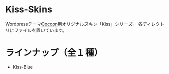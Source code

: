 # Kiss-Skins
Wordpressテーマ[Cocoon](https://wp-cocoon.com/)用オリジナルスキン「Kiss」シリーズ。
各ディレクトリにファイルを置いています。

# ラインナップ（全１種）
- Kiss-Blue
